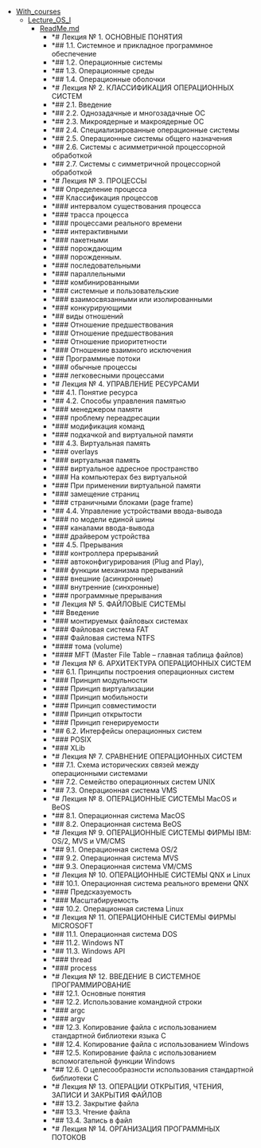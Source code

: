 - <a href = "F:\Node_projects\Node_Way\NBase\_Md\_Index\_TGUniversitet\I_kurs\__DONE\++Архитектура_компьютеров_и_операционные_системы\With_courses\cat.With_courses\dir.With_courses.md">With_courses</a>
    - <a href = "F:\Node_projects\Node_Way\NBase\_Md\_Index\_TGUniversitet\I_kurs\__DONE\++Архитектура_компьютеров_и_операционные_системы\With_courses\Lecture_OS_I\cat.Lecture_OS_I\dir.Lecture_OS_I.md">Lecture_OS_I</a>
        - <a href = "F:\Node_projects\Node_Way\NBase\_Md\_Index\_TGUniversitet\I_kurs\__DONE\++Архитектура_компьютеров_и_операционные_системы\With_courses\Lecture_OS_I\ReadMe.md">ReadMe.md</a>
            - *# Лекция № 1. ОСНОВНЫЕ ПОНЯТИЯ
            - *## 1.1. Системное и прикладное программное обеспечение
            - *## 1.2. Операционные системы
            - *## 1.3. Операционные среды
            - *## 1.4. Операционные оболочки
            - *# Лекция № 2. КЛАССИФИКАЦИЯ ОПЕРАЦИОННЫХ СИСТЕМ
            - *## 2.1. Введение
            - *## 2.2. Однозадачные и многозадачные ОС
            - *## 2.3. Микроядерные и макроядерные ОС
            - *## 2.4. Специализированные операционные системы
            - *## 2.5. Операционные системы общего назначения
            - *## 2.6. Системы с асимметричной процессорной обработкой
            - *## 2.7. Системы с симметричной процессорной обработкой
            - *# Лекция № 3. ПРОЦЕССЫ
            - *## Определение процесса
            - *## Классификация процессов
            - *### интервалом существования процесса
            - *### трасса процесса
            - *### процессами реального времени
            - *### интерактивными
            - *### пакетными
            - *### порождающим
            - *### порожденным.
            - *### последовательными
            - *### параллельными
            - *### комбинированными
            - *### системные и пользовательские
            - *### взаимосвязанными или изолированными
            - *### конкурирующими
            - *## виды отношений
            - *### Отношение предшествования
            - *### Отношение предшествования
            - *### Отношение приоритетности
            - *### Отношение взаимного исключения
            - *## Программные потоки
            - *### обычные процессы
            - *### легковесными процессами
            - *# Лекция № 4. УПРАВЛЕНИЕ РЕСУРСАМИ
            - *## 4.1. Понятие ресурса
            - *## 4.2. Способы управления памятью
            - *### менеджером памяти
            - *### проблему переадресации
            - *### модификация команд
            - *### подкачкой and виртуальной памяти
            - *## 4.3. Виртуальная память
            - *### overlays
            - *### виртуальная память
            - *### виртуальное адресное пространство
            - *### На компьютерах без виртуальной
            - *### При применении виртуальной памяти
            - *### замещение страниц
            - *### страничными блоками (page frame)
            - *## 4.4. Управление устройствами ввода-вывода
            - *### по модели единой шины
            - *### каналами ввода-вывода
            - *### драйвером устройства
            - *## 4.5. Прерывания
            - *### контроллера прерываний
            - *### автоконфигурирования (Plug and Play),
            - *### функции механизма прерываний
            - *### внешние (асинхронные)
            - *### внутренние (синхронные)
            - *### программные прерывания
            - *# Лекция № 5. ФАЙЛОВЫЕ СИСТЕМЫ
            - *## Введение
            - *### монтируемых файловых системах
            - *### Файловая система FAT
            - *### Файловая система NTFS
            - *#### тома (volume)
            - *#### MFT (Master File Table – главная таблица файлов)
            - *# Лекция № 6. АРХИТЕКТУРА ОПЕРАЦИОННЫХ СИСТЕМ
            - *## 6.1. Принципы построения операционных систем
            - *### Принцип модульности
            - *### Принцип виртуализации
            - *### Принцип мобильности
            - *### Принцип совместимости
            - *### Принцип открытости
            - *### Принцип генерируемости
            - *## 6.2. Интерфейсы операционных систем
            - *### POSIX
            - *### XLib
            - *# Лекция № 7. СРАВНЕНИЕ ОПЕРАЦИОННЫХ СИСТЕМ
            - *## 7.1. Схема исторических связей между операционными системами
            - *## 7.2. Семейство операционных систем UNIX
            - *## 7.3. Операционная система VMS
            - *# Лекция № 8. ОПЕРАЦИОННЫЕ СИСТЕМЫ MacOS и BeOS
            - *## 8.1. Операционная система MacOS
            - *## 8.2. Операционная система BeOS
            - *# Лекция № 9. ОПЕРАЦИОННЫЕ СИСТЕМЫ ФИРМЫ IBM: OS/2, MVS и VM/CMS
            - *## 9.1. Операционная система OS/2
            - *## 9.2. Операционная система MVS
            - *## 9.3. Операционная система VM/CMS
            - *# Лекция № 10. ОПЕРАЦИОННЫЕ СИСТЕМЫ QNX и Linux
            - *## 10.1. Операционная система реального времени QNX
            - *### Предсказуемость
            - *### Масштабируемость
            - *## 10.2. Операционная система Linux
            - *# Лекция № 11. ОПЕРАЦИОННЫЕ СИСТЕМЫ ФИРМЫ MICROSOFT
            - *## 11.1. Операционная система DOS
            - *## 11.2. Windows NT
            - *## 11.3. Windows API
            - *### thread
            - *### process
            - *# Лекция № 12. ВВЕДЕНИЕ В СИСТЕМНОЕ ПРОГРАММИРОВАНИЕ
            - *## 12.1. Основные понятия
            - *## 12.2. Использование командной строки
            - *### argc
            - *### argv 
            - *## 12.3. Копирование файла с использованием стандартной библиотеки языка C
            - *## 12.4. Копирование файла с использованием Windows
            - *## 12.5. Копирование файла с использованием вспомогательной функции Windows
            - *## 12.6. О целесообразности использования стандартной библиотеки С
            - *# Лекция № 13. ОПЕРАЦИИ ОТКРЫТИЯ, ЧТЕНИЯ, ЗАПИСИ И ЗАКРЫТИЯ ФАЙЛОВ
            - *## 13.2. Закрытие файла
            - *## 13.3. Чтение файла
            - *## 13.4. Запись в файл
            - *# Лекция № 14. ОРГАНИЗАЦИЯ ПРОГРАММНЫХ ПОТОКОВ
    
